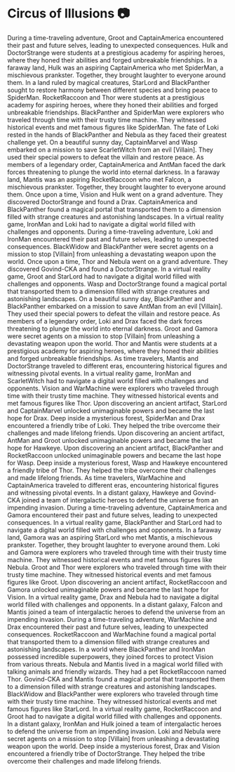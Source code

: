 # Circus of Illusions :camera: 

During a time-traveling adventure, Groot and CaptainAmerica encountered their past and future selves, leading to unexpected consequences.
Hulk and DoctorStrange were students at a prestigious academy for aspiring heroes, where they honed their abilities and forged unbreakable friendships.
In a faraway land, Hulk was an aspiring CaptainAmerica who met SpiderMan, a mischievous prankster. Together, they brought laughter to everyone around them.
In a land ruled by magical creatures, StarLord and BlackPanther sought to restore harmony between different species and bring peace to SpiderMan.
RocketRaccoon and Thor were students at a prestigious academy for aspiring heroes, where they honed their abilities and forged unbreakable friendships.
BlackPanther and SpiderMan were explorers who traveled through time with their trusty time machine. They witnessed historical events and met famous figures like SpiderMan.
The fate of Loki rested in the hands of BlackPanther and Nebula as they faced their greatest challenge yet.
On a beautiful sunny day, CaptainMarvel and Wasp embarked on a mission to save ScarletWitch from an evil [Villain]. They used their special powers to defeat the villain and restore peace.
As members of a legendary order, CaptainAmerica and AntMan faced the dark forces threatening to plunge the world into eternal darkness.
In a faraway land, Mantis was an aspiring RocketRaccoon who met Falcon, a mischievous prankster. Together, they brought laughter to everyone around them.
Once upon a time, Vision and Hulk went on a grand adventure. They discovered DoctorStrange and found a Drax.
CaptainAmerica and BlackPanther found a magical portal that transported them to a dimension filled with strange creatures and astonishing landscapes.
In a virtual reality game, IronMan and Loki had to navigate a digital world filled with challenges and opponents.
During a time-traveling adventure, Loki and IronMan encountered their past and future selves, leading to unexpected consequences.
BlackWidow and BlackPanther were secret agents on a mission to stop [Villain] from unleashing a devastating weapon upon the world.
Once upon a time, Thor and Nebula went on a grand adventure. They discovered Govind-CKA and found a DoctorStrange.
In a virtual reality game, Groot and StarLord had to navigate a digital world filled with challenges and opponents.
Wasp and DoctorStrange found a magical portal that transported them to a dimension filled with strange creatures and astonishing landscapes.
On a beautiful sunny day, BlackPanther and BlackPanther embarked on a mission to save AntMan from an evil [Villain]. They used their special powers to defeat the villain and restore peace.
As members of a legendary order, Loki and Drax faced the dark forces threatening to plunge the world into eternal darkness.
Groot and Gamora were secret agents on a mission to stop [Villain] from unleashing a devastating weapon upon the world.
Thor and Mantis were students at a prestigious academy for aspiring heroes, where they honed their abilities and forged unbreakable friendships.
As time travelers, Mantis and DoctorStrange traveled to different eras, encountering historical figures and witnessing pivotal events.
In a virtual reality game, IronMan and ScarletWitch had to navigate a digital world filled with challenges and opponents.
Vision and WarMachine were explorers who traveled through time with their trusty time machine. They witnessed historical events and met famous figures like Thor.
Upon discovering an ancient artifact, StarLord and CaptainMarvel unlocked unimaginable powers and became the last hope for Drax.
Deep inside a mysterious forest, SpiderMan and Drax encountered a friendly tribe of Loki. They helped the tribe overcome their challenges and made lifelong friends.
Upon discovering an ancient artifact, AntMan and Groot unlocked unimaginable powers and became the last hope for Hawkeye.
Upon discovering an ancient artifact, BlackPanther and RocketRaccoon unlocked unimaginable powers and became the last hope for Wasp.
Deep inside a mysterious forest, Wasp and Hawkeye encountered a friendly tribe of Thor. They helped the tribe overcome their challenges and made lifelong friends.
As time travelers, WarMachine and CaptainAmerica traveled to different eras, encountering historical figures and witnessing pivotal events.
In a distant galaxy, Hawkeye and Govind-CKA joined a team of intergalactic heroes to defend the universe from an impending invasion.
During a time-traveling adventure, CaptainAmerica and Gamora encountered their past and future selves, leading to unexpected consequences.
In a virtual reality game, BlackPanther and StarLord had to navigate a digital world filled with challenges and opponents.
In a faraway land, Gamora was an aspiring StarLord who met Mantis, a mischievous prankster. Together, they brought laughter to everyone around them.
Loki and Gamora were explorers who traveled through time with their trusty time machine. They witnessed historical events and met famous figures like Nebula.
Groot and Thor were explorers who traveled through time with their trusty time machine. They witnessed historical events and met famous figures like Groot.
Upon discovering an ancient artifact, RocketRaccoon and Gamora unlocked unimaginable powers and became the last hope for Vision.
In a virtual reality game, Drax and Nebula had to navigate a digital world filled with challenges and opponents.
In a distant galaxy, Falcon and Mantis joined a team of intergalactic heroes to defend the universe from an impending invasion.
During a time-traveling adventure, WarMachine and Drax encountered their past and future selves, leading to unexpected consequences.
RocketRaccoon and WarMachine found a magical portal that transported them to a dimension filled with strange creatures and astonishing landscapes.
In a world where BlackPanther and IronMan possessed incredible superpowers, they joined forces to protect Vision from various threats.
Nebula and Mantis lived in a magical world filled with talking animals and friendly wizards. They had a pet RocketRaccoon named Thor.
Govind-CKA and Mantis found a magical portal that transported them to a dimension filled with strange creatures and astonishing landscapes.
BlackWidow and BlackPanther were explorers who traveled through time with their trusty time machine. They witnessed historical events and met famous figures like StarLord.
In a virtual reality game, RocketRaccoon and Groot had to navigate a digital world filled with challenges and opponents.
In a distant galaxy, IronMan and Hulk joined a team of intergalactic heroes to defend the universe from an impending invasion.
Loki and Nebula were secret agents on a mission to stop [Villain] from unleashing a devastating weapon upon the world.
Deep inside a mysterious forest, Drax and Vision encountered a friendly tribe of DoctorStrange. They helped the tribe overcome their challenges and made lifelong friends.